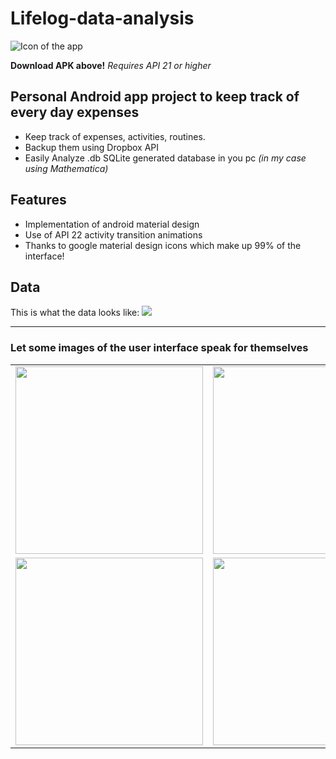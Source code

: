 # Lifelog-data-analysis
![Icon of the app](http://juanjoneri.com/img/Lifelog/lifelog_ic_launcher.png)

**Download APK above!**
*Requires API 21 or higher*

## Personal Android app project to keep track of every day expenses
 - Keep track of expenses, activities, routines.
 - Backup them using Dropbox API
 - Easily Analyze .db SQLite generated database in you pc *(in my case using Mathematica)*

## Features
 - Implementation of android material design
 - Use of API 22 activity transition animations
 - Thanks to google material design icons which make up 99% of the interface!

## Data
This is what the data looks like:
<img src="http://juanjoneri.com/img/Lifelog/Data.PNG"/>
<hr>

### Let some images of the user interface speak for themselves

<table style="width:100%;">
<tr>
	<td>
		<img src="http://juanjoneri.com/img/Lifelog/Screen_Main Activity.png" width="300" />
	</td>
	<td>
		<img src="http://juanjoneri.com/img/Lifelog/backup.png" width="300" />
	</td>
  	<td>
		<img src="http://juanjoneri.com/img/Lifelog/price.png" width="300" />
	</td>
</tr>
<tr>
	<td>
		<img src="http://juanjoneri.com/img/Lifelog/Screen_Details Activity.png" width="300" />
	</td>
	<td>
		<img src="http://juanjoneri.com/img/Lifelog/custom.png" width="300" />
	</td>

</tr>
</table>
